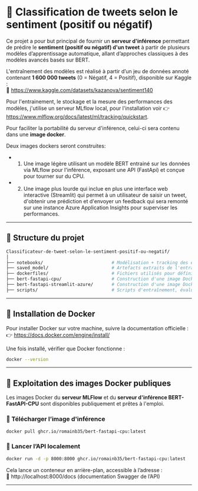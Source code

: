# 🧠 Classification de tweets selon le sentiment (positif ou négatif)

Ce projet a pour but principal  de fournir un **serveur d'inférence** permettant de prédire le **sentiment (positif ou négatif) d'un tweet** à partir de plusieurs modèles d’apprentissage automatique, allant d’approches classiques à des modèles avancés basés sur BERT.

L'entraînement des modèles est réalisé à partir d’un jeu de données annoté contenant **1 600 000 tweets** (0 = Négatif, 4 = Positif), disponible sur Kaggle :  
🔗 https://www.kaggle.com/datasets/kazanova/sentiment140

Pour l'entrainement, le stockage et la mesure des performances des modèles, j'utilise un serveur MLflow local, pour l'installation voir 👉 https://www.mlflow.org/docs/latest/ml/tracking/quickstart.

Pour faciliter la portabilité du serveur d'inférence, celui-ci sera contenu dans une **image docker**.

Deux images dockers seront construites:

 - 1. Une image légère utilisant un modèle BERT entrainé sur les données via MLflow pour l'inférence, exposant une API (FastApi) et conçue pour tourner sur du CPU.
 - 2. Une image plus lourde qui inclue en plus une interface web interactive (Streamlit) qui permet à un utilisateur de saisir un tweet, d'obtenir une prédiction et d'envoyer un feedback qui sera remonté sur une instance Azure Application Insights pour superviser les performances. 


---

## 📁 Structure du projet

```bash
Classificateur-de-tweet-selon-le-sentiment-positif-ou-negatif/
│
├── notebooks/                          # Modélisation + tracking des expérimentations via MLFlow
├── saved_model/                        # Artefacts extraits de l'entrainement du modèle BERT via le serveur MLflow qui seront utilisés pour construire le serveur d'inférence
├── dockerfiles/                        # Fichiers utilisés pour définir les dépendances utilisées pour les images docker ainsi que les applications Fastapi et Streamlit
├── bert-fastapi-cpu/                   # Construction d'une image Docker avec serveur d'inférence BERT (FastAPI) optimisé pour CPU
├── bert-fastapi-streamlit-azure/       # Construction d'une image Docker avec interface web (Streamlit) + API FastAPI + logs Azure Insights
├── scripts/                            # Scripts d'entraînement, évaluation, export
```

---

## 🐳 Installation de Docker

Pour installer Docker sur votre machine, suivre la documentation officielle :  
👉 https://docs.docker.com/engine/install/

Une fois installé, vérifier que Docker fonctionne :

```bash
docker --version
```

---

## 🚀 Exploitation des images Docker publiques

Les images Docker du **serveur MLFlow** et du **serveur d'inférence BERT-FastAPI-CPU** sont disponibles publiquement et prêtes à l'emploi.

### 🔹 Télécharger l’image d'inférence

```bash
docker pull ghcr.io/romainb35/bert-fastapi-cpu:latest
```

### 🔹 Lancer l’API localement

```bash
docker run -d -p 8000:8000 ghcr.io/romainb35/bert-fastapi-cpu:latest
```

Cela lance un conteneur en arrière-plan, accessible à l’adresse :  
📍 http://localhost:8000/docs (documentation Swagger de l’API)

---

